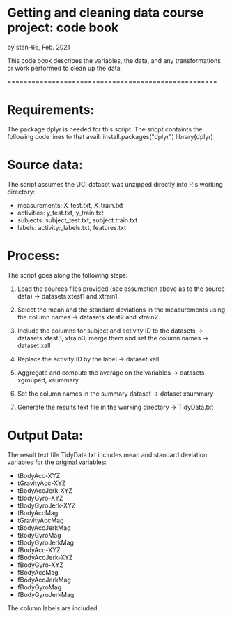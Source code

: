 Getting and cleaning data course project: code book
===================================================

by stan-66, Feb. 2021


This code book describes the variables, the data, and any transformations or work performed to clean up the data

====================================================

Requirements:
=============
The package dplyr is needed for this script. The sricpt containts the following code lines to that avail:
install.packages("dplyr")
library(dplyr)

Source data:
============
The script assumes the UCI dataset was unzipped directly into R's working directory:
- measurements: X_test.txt, X_train.txt
- activities: y_test.txt, y_train.txt
- subjects: subject_test.txt, subject.train.txt
- labels: activity:_labels.txt, features.txt

Process:
========
The script goes along the following steps:
1. Load the sources files provided (see assumption above as to the source data) -> datasets xtest1 and xtrain1.

2. Select the mean and the standard deviations in the measurements using the column names -> datasets xtest2 and xtrain2.

3. Include the columns for subject and activity ID to the datasets -> datasets xtest3, xtrain3; merge them and set the column names -> dataset xall

4. Replace the activity ID by the label -> dataset xall

5. Aggregate and compute the average on the variables -> datasets xgrouped, xsummary

6. Set the column names in the summary dataset -> dataset xsummary

7. Generate the results text file in the working directory -> TidyData.txt


Output Data:
============
The result text file TidyData.txt includes mean and standard deviation variables for the original variables:
- tBodyAcc-XYZ
- tGravityAcc-XYZ
- tBodyAccJerk-XYZ
- tBodyGyro-XYZ
- tBodyGyroJerk-XYZ
- tBodyAccMag
- tGravityAccMag
- tBodyAccJerkMag
- tBodyGyroMag
- tBodyGyroJerkMag
- fBodyAcc-XYZ
- fBodyAccJerk-XYZ
- fBodyGyro-XYZ
- fBodyAccMag
- fBodyAccJerkMag
- fBodyGyroMag
- fBodyGyroJerkMag

The column labels are included.
